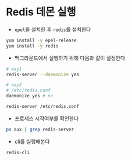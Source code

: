 # Redis 데몬 실행

- `epel`을 설치한 후 `redis`를 설치한다

```bash
yum install -y epel-release
yum install -y redis
```

- 백그라운드에서 실행하기 위해 다음과 같이 설정한다

```bash
# way1
redis-server --daemonize yes

# way2
# /etc/redis.conf
daemonize yes # no

redis-server /etc/redis.conf
```

- 프로세스 시작여부를 확인한다

```bash
ps aux | grep redis-server
```

- cli를 실행해본다

```bash
redis-cli
```
